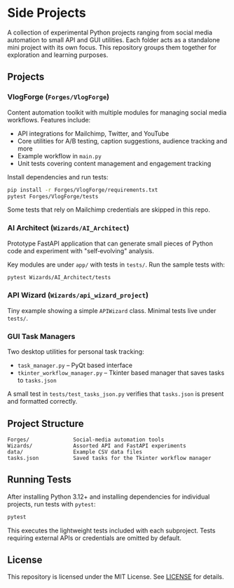 # Side Projects

A collection of experimental Python projects ranging from social media automation to small API and GUI utilities.  Each folder acts as a standalone mini project with its own focus.  This repository groups them together for exploration and learning purposes.

## Projects

### VlogForge (`Forges/VlogForge`)
Content automation toolkit with multiple modules for managing social media workflows.  Features include:

- API integrations for Mailchimp, Twitter, and YouTube
- Core utilities for A/B testing, caption suggestions, audience tracking and more
- Example workflow in `main.py`
- Unit tests covering content management and engagement tracking

Install dependencies and run tests:

```bash
pip install -r Forges/VlogForge/requirements.txt
pytest Forges/VlogForge/tests
```

Some tests that rely on Mailchimp credentials are skipped in this repo.

### AI Architect (`Wizards/AI_Architect`)
Prototype FastAPI application that can generate small pieces of Python code and experiment with "self‑evolving" analysis.

Key modules are under `app/` with tests in `tests/`.
Run the sample tests with:

```bash
pytest Wizards/AI_Architect/tests
```

### API Wizard (`Wizards/api_wizard_project`)
Tiny example showing a simple `APIWizard` class.  Minimal tests live under `tests/`.

### GUI Task Managers
Two desktop utilities for personal task tracking:

- `task_manager.py` – PyQt based interface
- `tkinter_workflow_manager.py` – Tkinter based manager that saves tasks to `tasks.json`

A small test in `tests/test_tasks_json.py` verifies that `tasks.json` is present and formatted correctly.

## Project Structure

```
Forges/              Social‑media automation tools
Wizards/             Assorted API and FastAPI experiments
data/                Example CSV data files
tasks.json           Saved tasks for the Tkinter workflow manager
```

## Running Tests

After installing Python 3.12+ and installing dependencies for individual projects, run tests with `pytest`:

```bash
pytest
```

This executes the lightweight tests included with each subproject.  Tests requiring external APIs or credentials are omitted by default.

## License

This repository is licensed under the MIT License.  See [LICENSE](LICENSE) for details.
